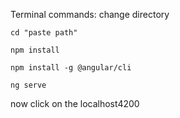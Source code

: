 Terminal commands:
change directory 

```cd "paste path"```

```npm install```

```npm install -g @angular/cli```

```ng serve```

now click on the localhost4200
